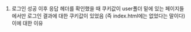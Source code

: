 1. 로그인 성공 이후 응답 헤더를 확인했을 때 쿠키값이 user폴더 밑에 있는 페이지들에서만 로그인 결과에 대한 쿠키값이 있었음 (즉 index.html에는 없었다는 말이다) 이에 대한 이유

